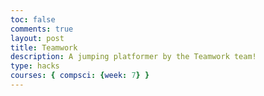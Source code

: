 ```yaml
---
toc: false
comments: true
layout: post
title: Teamwork
description: A jumping platformer by the Teamwork team!
type: hacks
courses: { compsci: {week: 7} }
---
```


<!DOCTYPE html>
<html>
<head>
    <title>Teamwork!</title>
</head>
<body>
    <canvas id="canvas" width="500" height="700"></canvas>
    <script>
        let canvas = document.getElementById("canvas");
        let c = canvas.getContext("2d");

        var spriteImage = new Image();
        spriteImage.src = "{{site.baseurl}}/images/linksprites.png";

        const spriteWidth = 96;
        const spriteHeight = 104;
        let spriteX = 100;
        let spriteY = canvas.height - spriteHeight;
        let spriteVelocityY = 0;
        let isJumping = false;
        let isOnGround = false;
        let frameX = 0;
        let frameY = 0;
        let maxFrame = 2;
        let isMovingLeft = false;
        let isMovingRight = false;
        let isIdle = true;

        const gravity = 1.5; // Increased gravity for faster falling
        const jumpStrength = -20; // Increased jump strength
        const moveSpeed = 20; // Increased move speed

        function updateSpriteAnimation() {
            if (frameX < maxFrame) {
                frameX++;
            } else {
                frameX = 0;
            }
        }

        function jump() {
            if (!isJumping && isOnGround) {
                spriteVelocityY = jumpStrength;
                isJumping = true;
                isOnGround = false;
            }
        }

        function moveLeft() {
            isMovingLeft = true;
            isIdle = false;
            frameY = 5;
            maxFrame = 9;
        }

        function moveRight() {
            isMovingRight = true;
            isIdle = false;
            frameY = 7;
            maxFrame = 9;
        }

        function idle() {
            isIdle = true;
            frameY = 0;
            maxFrame = 2;
        }

        window.addEventListener('keydown', (event) => {
            if (event.key === 'w') {
                jump();
            } else if (event.key === 'a') {
                moveLeft();
            } else if (event.key === 'd') {
                moveRight();
            }
        });

        window.addEventListener('keyup', (event) => {
            if (event.key === 'a') {
                idle();
                isMovingLeft = false;
            } else if (event.key === 'd') {
                idle();
                isMovingRight = false;
            }
        });

        var bgImage = new Image();
        bgImage.src = "{{site.baseurl}}/images/Stone_Background.jpg";
        bgImage.onload = function () {
            var bg1 = {
                width: 500,
                height: 1000,
                x: 0,
                y: 0
            }

            var bg2 = {
                width: 500,
                height: 1000,
                x: 0,
                y: -1000
            }

            var bg3 = {
                width: 500,
                height: 1000,
                x: 0,
                y: -2000
            }

            var platforms = [];

            function generateRandomPlatform() {
                // Calculate the maximum height for the platform, considering a minimum jump height
                const minHeight = spriteY - jumpStrength;
                const maxHeight = spriteY - 2 * jumpStrength;

                // Define the platform properties
                var platform = {
                    width: 150,
                    height: 20,
                    x: Math.random() * (canvas.width - 150),
                    y: minHeight - Math.random() * (maxHeight - minHeight)
                };
                platforms.push(platform);

                if (Math.random() < 0.1) {
                    var trampoline = {
                        x: platform.x + platform.width / 2 - 10,
                        y: platform.y - 10,
                        width: 20,
                        height: 5,
                    };
                    platforms.push(trampoline);
                }
            }

            generateRandomPlatform();

            setInterval(generateRandomPlatform, 1200);

            function checkCollisions() {
                platforms.forEach(function (platform) {
                    const spriteBottom = spriteY + spriteHeight;
                    const platformTop = platform.y;
                    const spriteRight = spriteX + spriteWidth;
                    const platformLeft = platform.x;
                    const platformRight = platform.x + platform.width;

                    if (spriteBottom >= platformTop && spriteY < platformTop && spriteX < platformRight && spriteRight > platformLeft) {
                        spriteY = platformTop - spriteHeight;
                        isJumping = false;
                        spriteVelocityY = 0;
                        isOnGround = true;
                    }
                });
            }

            var interval = setInterval(function () {
                bg1.y += 5;
                bg2.y += 5;
                bg3.y += 5;

                if (bg1.y == 2000) {
                    bg1.y = 0;
                }
                if (bg2.y == 1000) {
                    bg2.y = -1000;
                }
                if (bg3.y == 0) {
                    bg3.y = -2000;
                }

                c.clearRect(0, 0, canvas.width, canvas.height);

                c.drawImage(bgImage, bg1.x, bg1.y);
                c.drawImage(bgImage, bg2.x, bg2.y);
                c.drawImage(bgImage, bg3.x, bg3.y);

                platforms.forEach(function (platform) {
                    if (platform.width === 20) {
                        c.strokeStyle = "cyan";
                        c.lineWidth = 5;
                        c.beginPath();
                        c.moveTo(platform.x, platform.y + 5);
                        c.lineTo(platform.x + platform.width, platform.y + 5);
                        c.stroke();
                    } else {
                        c.fillStyle = "yellow";
                        c.fillRect(platform.x, platform.y, platform.width, platform.height);
                    }
                    platform.y += 5;
                });

                spriteVelocityY += gravity;
                spriteY += spriteVelocityY;

                if (spriteY >= canvas.height - spriteHeight) {
                    spriteY = canvas.height - spriteHeight;
                    spriteVelocityY = 0;
                    isJumping = false;
                    isOnGround = true;
                }

                if (isMovingLeft && spriteX > 0) {
                    spriteX -= moveSpeed;
                }
                if (isMovingRight && spriteX + spriteWidth < canvas.width) {
                    spriteX += moveSpeed;
                }

                checkCollisions();

                c.drawImage(
                    spriteImage,
                    frameX * spriteWidth,
                    frameY * spriteHeight,
                    spriteWidth,
                    spriteHeight,
                    spriteX,
                    spriteY,
                    spriteWidth,
                    spriteHeight
                );

                updateSpriteAnimation();
            }, 90);
        };
    </script>
</body>
</html>

